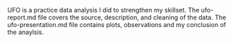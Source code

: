 UFO is a practice data analysis I did to strengthen my skillset. The ufo-report.md file covers the source, description, and cleaning of the data. The ufo-presentation.md file contains plots, observations and my conclusion of the anaylsis.
